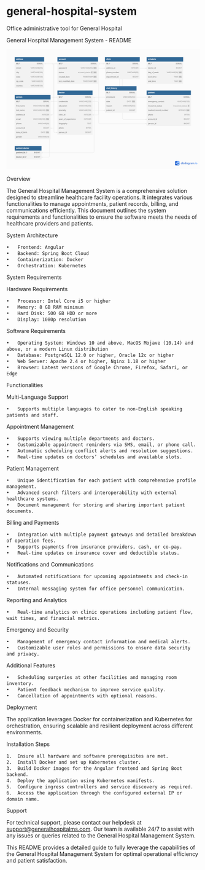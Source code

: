 # general-hospital-system
Office administrative tool for General Hospital

General Hospital Management System - README

![Database Schema](person_account_schemas.png)

Overview

The General Hospital Management System is a comprehensive solution designed to streamline healthcare facility operations. It integrates various functionalities to manage appointments, patient records, billing, and communications efficiently. This document outlines the system requirements and functionalities to ensure the software meets the needs of healthcare providers and patients.

System Architecture

	•	Frontend: Angular
	•	Backend: Spring Boot Cloud
	•	Containerization: Docker
	•	Orchestration: Kubernetes

System Requirements

Hardware Requirements

	•	Processor: Intel Core i5 or higher
	•	Memory: 8 GB RAM minimum
	•	Hard Disk: 500 GB HDD or more
	•	Display: 1080p resolution

Software Requirements

	•	Operating System: Windows 10 and above, MacOS Mojave (10.14) and above, or a modern Linux distribution
	•	Database: PostgreSQL 12.0 or higher, Oracle 12c or higher
	•	Web Server: Apache 2.4 or higher, Nginx 1.18 or higher
	•	Browser: Latest versions of Google Chrome, Firefox, Safari, or Edge

Functionalities

Multi-Language Support

	•	Supports multiple languages to cater to non-English speaking patients and staff.

Appointment Management

	•	Supports viewing multiple departments and doctors.
	•	Customizable appointment reminders via SMS, email, or phone call.
	•	Automatic scheduling conflict alerts and resolution suggestions.
	•	Real-time updates on doctors’ schedules and available slots.

Patient Management

	•	Unique identification for each patient with comprehensive profile management.
	•	Advanced search filters and interoperability with external healthcare systems.
	•	Document management for storing and sharing important patient documents.

Billing and Payments

	•	Integration with multiple payment gateways and detailed breakdown of operation fees.
	•	Supports payments from insurance providers, cash, or co-pay.
	•	Real-time updates on insurance cover and deductible status.

Notifications and Communications

	•	Automated notifications for upcoming appointments and check-in statuses.
	•	Internal messaging system for office personnel communication.

Reporting and Analytics

	•	Real-time analytics on clinic operations including patient flow, wait times, and financial metrics.

Emergency and Security

	•	Management of emergency contact information and medical alerts.
	•	Customizable user roles and permissions to ensure data security and privacy.

Additional Features

	•	Scheduling surgeries at other facilities and managing room inventory.
	•	Patient feedback mechanism to improve service quality.
	•	Cancellation of appointments with optional reasons.

Deployment

The application leverages Docker for containerization and Kubernetes for orchestration, ensuring scalable and resilient deployment across different environments.

Installation Steps

	1.	Ensure all hardware and software prerequisites are met.
	2.	Install Docker and set up Kubernetes cluster.
	3.	Build Docker images for the Angular frontend and Spring Boot backend.
	4.	Deploy the application using Kubernetes manifests.
	5.	Configure ingress controllers and service discovery as required.
	6.	Access the application through the configured external IP or domain name.

Support

For technical support, please contact our helpdesk at support@generalhospitalms.com. Our team is available 24/7 to assist with any issues or queries related to the General Hospital Management System.

This README provides a detailed guide to fully leverage the capabilities of the General Hospital Management System for optimal operational efficiency and patient satisfaction.
